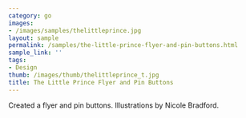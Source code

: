 ```yaml
---
category: go
images:
- /images/samples/thelittleprince.jpg
layout: sample
permalink: /samples/the-little-prince-flyer-and-pin-buttons.html
sample_link: ''
tags:
- Design
thumb: /images/thumb/thelittleprince_t.jpg
title: The Little Prince Flyer and Pin Buttons
---
```

Created a flyer and pin buttons. Illustrations by Nicole Bradford.